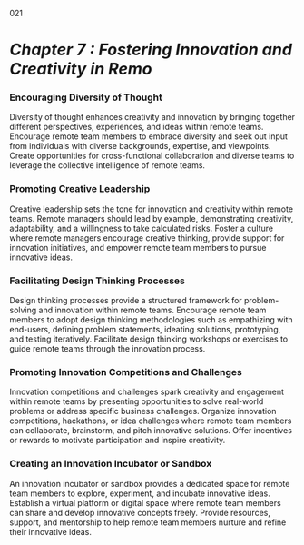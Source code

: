 021


# ***Chapter 7 : Fostering Innovation and Creativity in Remo***


### **Encouraging Diversity of Thought**

Diversity of thought enhances creativity and innovation by bringing together different perspectives, experiences, and ideas within remote teams. Encourage remote team members to embrace diversity and seek out input from individuals with diverse backgrounds, expertise, and viewpoints. Create opportunities for cross-functional collaboration and diverse teams to leverage the collective intelligence of remote teams.

### **Promoting Creative Leadership**

Creative leadership sets the tone for innovation and creativity within remote teams. Remote managers should lead by example, demonstrating creativity, adaptability, and a willingness to take calculated risks. Foster a culture where remote managers encourage creative thinking, provide support for innovation initiatives, and empower remote team members to pursue innovative ideas.

### **Facilitating Design Thinking Processes**

Design thinking processes provide a structured framework for problem-solving and innovation within remote teams. Encourage remote team members to adopt design thinking methodologies such as empathizing with end-users, defining problem statements, ideating solutions, prototyping, and testing iteratively. Facilitate design thinking workshops or exercises to guide remote teams through the innovation process.

### **Promoting Innovation Competitions and Challenges**

Innovation competitions and challenges spark creativity and engagement within remote teams by presenting opportunities to solve real-world problems or address specific business challenges. Organize innovation competitions, hackathons, or idea challenges where remote team members can collaborate, brainstorm, and pitch innovative solutions. Offer incentives or rewards to motivate participation and inspire creativity.

### **Creating an Innovation Incubator or Sandbox**

An innovation incubator or sandbox provides a dedicated space for remote team members to explore, experiment, and incubate innovative ideas. Establish a virtual platform or digital space where remote team members can share and develop innovative concepts freely. Provide resources, support, and mentorship to help remote team members nurture and refine their innovative ideas.

